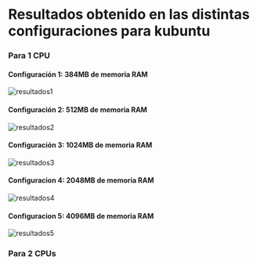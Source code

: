 Resultados obtenido en las distintas configuraciones para kubuntu
=================================================================

### Para 1 CPU

#### Configuración 1: 384MB de memoria RAM

![resultados1](https://dl.dropbox.com/s/15a9a35pf7tsepa/configuracion1_k.png)

#### Configuración 2: 512MB de memoria RAM

![resultados2](https://dl.dropbox.com/s/n4qegm8d1bptxz1/configuracion2_k.png)

#### Configuración 3: 1024MB de memoria RAM

![resultados3](https://dl.dropbox.com/s/9r8jx0f3zfg04ow/configuracion3_k.png)

#### Configuracion 4: 2048MB de memoria RAM

![resultados4](https://dl.dropbox.com/s/caj62w1jpu326if/configuracion4_k_2.png)

#### Configuracion 5: 4096MB de memoria RAM

![resultados5](https://dl.dropbox.com/s/a37vsr66vibyq59/configuracion5_k_2.png)

### Para 2 CPUs
